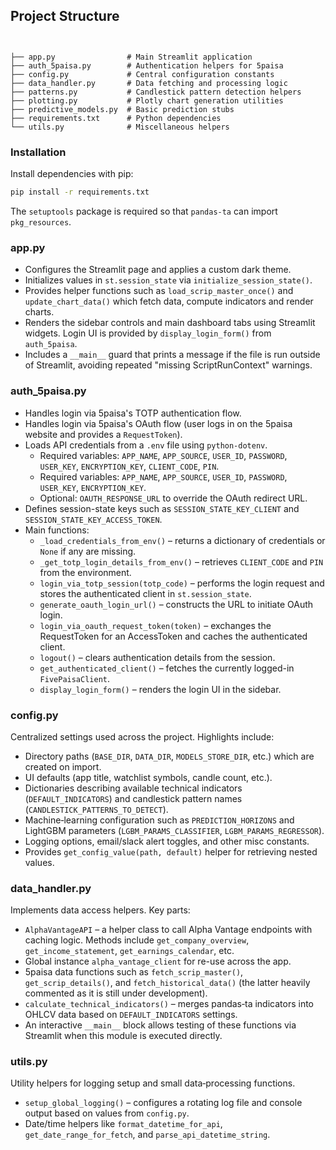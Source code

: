 
## Project Structure

```


├── app.py                # Main Streamlit application
├── auth_5paisa.py        # Authentication helpers for 5paisa
├── config.py             # Central configuration constants
├── data_handler.py       # Data fetching and processing logic
├── patterns.py           # Candlestick pattern detection helpers
├── plotting.py           # Plotly chart generation utilities
├── predictive_models.py  # Basic prediction stubs
├── requirements.txt      # Python dependencies
└── utils.py              # Miscellaneous helpers
```

### Installation

Install dependencies with pip:

```bash
pip install -r requirements.txt
```

The `setuptools` package is required so that `pandas-ta` can import `pkg_resources`.

### app.py
* Configures the Streamlit page and applies a custom dark theme.
* Initializes values in `st.session_state` via `initialize_session_state()`.
* Provides helper functions such as `load_scrip_master_once()` and `update_chart_data()` which fetch data, compute indicators and render charts.
* Renders the sidebar controls and main dashboard tabs using Streamlit widgets. Login UI is provided by `display_login_form()` from `auth_5paisa`.
* Includes a `__main__` guard that prints a message if the file is run outside of Streamlit, avoiding repeated "missing ScriptRunContext" warnings.

### auth_5paisa.py
* Handles login via 5paisa's TOTP authentication flow.
* Handles login via 5paisa's OAuth flow (user logs in on the 5paisa website and provides a `RequestToken`).
* Loads API credentials from a `.env` file using `python-dotenv`.
  * Required variables: `APP_NAME`, `APP_SOURCE`, `USER_ID`, `PASSWORD`, `USER_KEY`, `ENCRYPTION_KEY`, `CLIENT_CODE`, `PIN`.
  * Required variables: `APP_NAME`, `APP_SOURCE`, `USER_ID`, `PASSWORD`, `USER_KEY`, `ENCRYPTION_KEY`.
  * Optional: `OAUTH_RESPONSE_URL` to override the OAuth redirect URL.
* Defines session-state keys such as `SESSION_STATE_KEY_CLIENT` and `SESSION_STATE_KEY_ACCESS_TOKEN`.
* Main functions:
  * `_load_credentials_from_env()` – returns a dictionary of credentials or `None` if any are missing.
  * `_get_totp_login_details_from_env()` – retrieves `CLIENT_CODE` and `PIN` from the environment.
  * `login_via_totp_session(totp_code)` – performs the login request and stores the authenticated client in `st.session_state`.
  * `generate_oauth_login_url()` – constructs the URL to initiate OAuth login.
  * `login_via_oauth_request_token(token)` – exchanges the RequestToken for an AccessToken and caches the authenticated client.
  * `logout()` – clears authentication details from the session.
  * `get_authenticated_client()` – fetches the currently logged-in `FivePaisaClient`.
  * `display_login_form()` – renders the login UI in the sidebar.

### config.py
Centralized settings used across the project.  Highlights include:
* Directory paths (`BASE_DIR`, `DATA_DIR`, `MODELS_STORE_DIR`, etc.) which are created on import.
* UI defaults (app title, watchlist symbols, candle count, etc.).
* Dictionaries describing available technical indicators (`DEFAULT_INDICATORS`) and candlestick pattern names (`CANDLESTICK_PATTERNS_TO_DETECT`).
* Machine‑learning configuration such as `PREDICTION_HORIZONS` and LightGBM parameters (`LGBM_PARAMS_CLASSIFIER`, `LGBM_PARAMS_REGRESSOR`).
* Logging options, email/slack alert toggles, and other misc constants.
* Provides `get_config_value(path, default)` helper for retrieving nested values.

### data_handler.py
Implements data access helpers. Key parts:
* `AlphaVantageAPI` – a helper class to call Alpha Vantage endpoints with caching logic. Methods include `get_company_overview`, `get_income_statement`, `get_earnings_calendar`, etc.
* Global instance `alpha_vantage_client` for re-use across the app.
* 5paisa data functions such as `fetch_scrip_master()`, `get_scrip_details()`, and `fetch_historical_data()` (the latter heavily commented as it is still under development).
* `calculate_technical_indicators()` – merges pandas‑ta indicators into OHLCV data based on `DEFAULT_INDICATORS` settings.
* An interactive `__main__` block allows testing of these functions via Streamlit when this module is executed directly.

### utils.py
Utility helpers for logging setup and small data‑processing functions.
* `setup_global_logging()` – configures a rotating log file and console output based on values from `config.py`.
* Date/time helpers like `format_datetime_for_api`, `get_date_range_for_fetch`, and `parse_api_datetime_string`.
